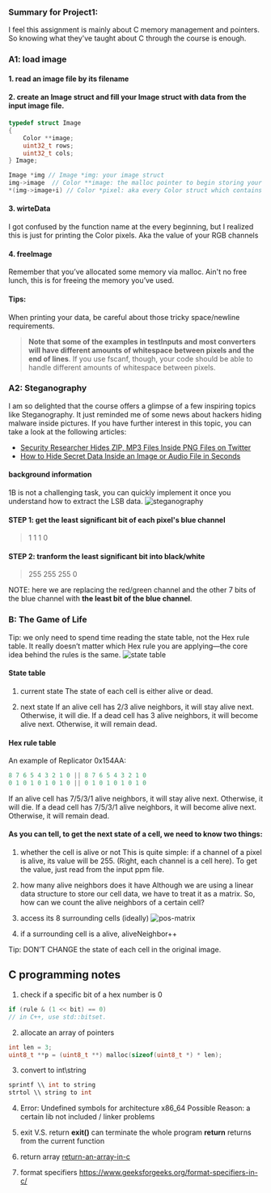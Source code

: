 ### Summary for Project1:
I feel this assignment is mainly about C memory management and pointers. So knowing what they've taught about C through the course is enough.
### A1: load image
#### 1. read an image file by its filename
#### 2. create an Image struct and fill your Image struct with data from the input image file.
```c
typedef struct Image
{
    Color **image;
    uint32_t rows;
    uint32_t cols;
} Image;

Image *img // Image *img: your image struct
img->image  // Color **image: the malloc pointer to begin storing your Color pixels 
*(img->image+i) // Color *pixel: aka every Color struct which contains your RGB channels
```
#### 3. wirteData
I got confused by the function name at the every beginning, but I realized this is just for printing the Color pixels. Aka the value of your RGB channels

#### 4. freeImage
Remember that you’ve allocated some memory via malloc. Ain't no free lunch, this is for freeing the memory you’ve used.  

#### Tips:
When printing your data, be careful about those tricky space/newline requirements. 
> **Note that some of the examples in testInputs and most converters will have different amounts of whitespace between pixels and the end of lines**. If you use fscanf, though, your code should be able to handle different amounts of whitespace between pixels.


### A2: Steganography
I am so delighted that the course offers a glimpse of a few inspiring topics like Steganography. It just reminded me of some news about hackers hiding malware inside pictures. If you have further interest in this topic, you can take a look at the following articles:
- [Security Researcher Hides ZIP, MP3 Files Inside PNG Files on Twitter](https://threatpost.com/researcher-hides-files-in-png-twitter/164881/)
- [How to Hide Secret Data Inside an Image or Audio File in Seconds](https://null-byte.wonderhowto.com/how-to/steganography-hide-secret-data-inside-image-audio-file-seconds-0180936/)

#### background information
1B is not a challenging task, you can quickly implement it once you understand how to extract the LSB data.
![steganography](https://user-images.githubusercontent.com/51183663/111978564-ffc0f100-8b3e-11eb-9277-b5a2df2c226c.jpg)
#### STEP 1: get the least significant bit of each pixel's blue channel
> 1 1 1 0
#### STEP 2: tranform the least significant bit into black/white
> 255 255 255 0   
  
NOTE: here we are replacing the red/green channel and the other 7 bits of the blue channel with **the least bit of the blue channel**.


### B: The Game of Life
Tip: we only need to spend time reading the state table, not the Hex rule table. It really doesn’t matter which Hex rule you are applying—the core idea behind the rules is the same.
![state table](https://user-images.githubusercontent.com/51183663/111978668-23843700-8b3f-11eb-9782-3fce0ebc39f8.png)
#### State table
1. current state
The state of each cell is either alive or dead.

2. next state
If an alive cell has 2/3 alive neighbors, it will stay alive next. Otherwise, it will die.
If a dead cell has 3 alive neighbors, it will become alive next. Otherwise, it will remain dead.

#### Hex rule table
An example of Replicator 0x154AA:     
``` c
8 7 6 5 4 3 2 1 0 || 8 7 6 5 4 3 2 1 0         
0 1 0 1 0 1 0 1 0 || 0 1 0 1 0 1 0 1 0        
```
If an alive cell has 7/5/3/1 alive neighbors, it will stay alive next. Otherwise, it will die.
If a dead cell has 7/5/3/1 alive neighbors, it will become alive next. Otherwise, it will remain dead.

#### As you can tell, to get the next state of a cell, we need to know two things:
1) whether the cell is alive or not
This is quite simple: if a channel of a pixel is alive, its value will be 255. (Right, each channel is a cell here). To get the value, just read from the input ppm file.

2) how many alive neighbors does it have
Although we are using a linear data structure to store our cell data, we have to treat it as a matrix. So, how can we count the alive neighbors of a certain cell?
3) access its 8 surrounding cells (ideally) 
![pos-matrix](https://user-images.githubusercontent.com/51183663/111976590-c25b6400-8b3c-11eb-9696-0b5d4ec3b0fe.jpg)
4) if a surrounding cell is a alive, aliveNeighbor++

Tip: DON’T CHANGE the state of each cell in the original image.

## C programming notes
1. check if a specific bit of a hex number is 0
```c
if (rule & (1 << bit) == 0)
// in C++, use std::bitset.
```
2. allocate an array of pointers
```c
int len = 3;
uint8_t **p = (uint8_t **) malloc(sizeof(uint8_t *) * len);
```
3. convert to int\string
```c
sprintf \\ int to string
strtol \\ string to int
```
4. Error: Undefined symbols for architecture x86_64
Possible Reason: a certain lib not included / linker problems

5. exit V.S. return
**exit()** can terminate the whole program 
**return** returns from the current function

6. return array
[return-an-array-in-c](https://www.javatpoint.com/return-an-array-in-c)

7. format specifiers
https://www.geeksforgeeks.org/format-specifiers-in-c/
